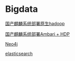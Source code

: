 
# Bigdata

[国产麒麟系统部署原生hadoop](https://github.com/jiasenwqbr/bigdata/tree/main/Hadoop%20install%20on%20Kylin)

[国产麒麟系统部署Ambari + HDP](https://github.com/jiasenwqbr/bigdata/tree/main/Ambari%20%2B%20HDP%20install%20on%20Kylin)

[Neo4j](https://github.com/jiasenwqbr/bigdata/tree/main/neo4j)

[elasticsearch](elasticsearch)